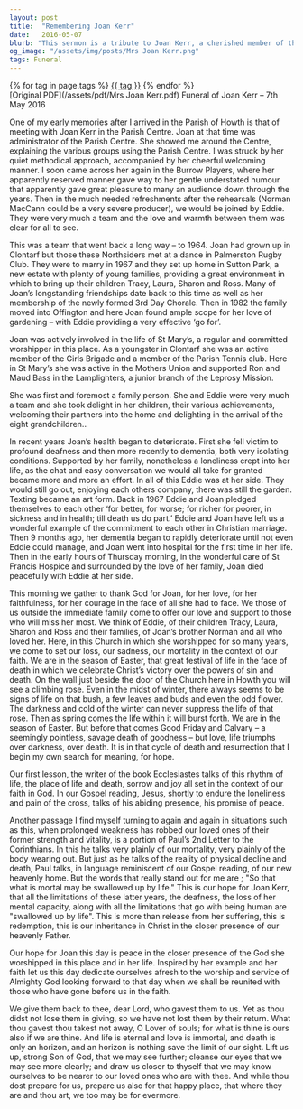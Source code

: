 ```yaml
---
layout: post
title:  "Remembering Joan Kerr"
date:   2016-05-07
blurb: "This sermon is a tribute to Joan Kerr, a cherished member of the Parish of Howth, who passed away on 7th May 2016. The sermon reflects on Joan's life, her contributions to the community, and her unwavering faith. It also addresses the challenges she faced in her later years with profound deafness and dementia, and the strength and commitment shown by her husband, Eddie."
og_image: "/assets/img/posts/Mrs Joan Kerr.png"
tags: Funeral
---    
```

<div class="tag-pills">
    {% for tag in page.tags %}
    <a href="{{ site.baseurl }}/tag/{{ tag | slugify }}" class="tag-pill">{{ tag }}</a>
    {% endfor %}
</div>
[Original PDF](/assets/pdf/Mrs Joan Kerr.pdf)
Funeral of Joan Kerr – 7th May 2016

One of my early memories after I arrived in the Parish of Howth is that of meeting with Joan Kerr in the Parish Centre. Joan at that time was administrator of the Parish Centre. She showed me around the Centre, explaining the various groups using the Parish Centre. I was struck by her quiet methodical approach, accompanied by her cheerful welcoming manner. I soon came across her again in the Burrow Players, where her apparently reserved manner gave way to her gentle understated humour that apparently gave great pleasure to many an audience down through the years. Then in the much needed refreshments after the rehearsals (Norman MacCann could be a very severe producer), we would be joined by Eddie. They were very much a team and the love and warmth between them was clear for all to see.

This was a team that went back a long way – to 1964. Joan had grown up in Clontarf but those these Northsiders met at a dance in Palmerston Rugby Club. They were to marry in 1967 and they set up home in Sutton Park, a new estate with plenty of young families, providing a great environment in which to bring up their children Tracy, Laura, Sharon and Ross. Many of Joan’s longstanding friendships date back to this time as well as her membership of the newly formed 3rd Day Chorale. Then in 1982 the family moved into Offington and here Joan found ample scope for her love of gardening – with Eddie providing a very effective ‘go for’.

Joan was actively involved in the life of St Mary’s, a regular and committed worshipper in this place. As a youngster in Clontarf she was an active member of the Girls Brigade and a member of the Parish Tennis club. Here in St Mary’s she was active in the Mothers Union and supported Ron and Maud Bass in the Lamplighters, a junior branch of the Leprosy Mission.

She was first and foremost a family person. She and Eddie were very much a team and she took delight in her children, their various achievements, welcoming their partners into the home and delighting in the arrival of the eight grandchildren..

In recent years Joan’s health began to deteriorate. First she fell victim to profound deafness and then more recently to dementia, both very isolating conditions. Supported by her family, nonetheless a loneliness crept into her life, as the chat and easy conversation we would all take for granted became more and more an effort. In all of this Eddie was at her side. They would still go out, enjoying each others company, there was still the garden. Texting became an art form. Back in 1967 Eddie and Joan pledged themselves to each other ‘for better, for worse; for richer for poorer, in sickness and in health; till death us do part.’ Eddie and Joan have left us a wonderful example of the commitment to each other in Christian marriage. Then 9 months ago, her dementia began to rapidly deteriorate until not even Eddie could manage, and Joan went into hospital for the first time in her life. Then in the early hours of Thursday morning, in the wonderful care of St Francis Hospice and surrounded by the love of her family, Joan died peacefully with Eddie at her side.

This morning we gather to thank God for Joan, for her love, for her faithfulness, for her courage in the face of all she had to face. We those of us outside the immediate family come to offer our love and support to those who will miss her most. We think of Eddie, of their children Tracy, Laura, Sharon and Ross and their families, of Joan’s brother Norman and all who loved her. Here, in this Church in which she worshipped for so many years, we come to set our loss, our sadness, our mortality in the context of our faith. We are in the season of Easter, that great festival of life in the face of death in which we celebrate Christ’s victory over the powers of sin and death. On the wall just beside the door of the Church here in Howth you will see a climbing rose. Even in the midst of winter, there always seems to be signs of life on that bush, a few leaves and buds and even the odd flower. The darkness and cold of the winter can never suppress the life of that rose. Then as spring comes the life within it will burst forth. We are in the season of Easter. But before that comes Good Friday and Calvary – a seemingly pointless, savage death of goodness – but love, life triumphs over darkness, over death. It is in that cycle of death and resurrection that I begin my own search for meaning, for hope.

Our first lesson, the writer of the book Ecclesiastes talks of this rhythm of life, the place of life and death, sorrow and joy all set in the context of our faith in God. In our Gospel reading, Jesus, shortly to endure the loneliness and pain of the cross, talks of his abiding presence, his promise of peace.

Another passage I find myself turning to again and again in situations such as this, when prolonged weakness has robbed our loved ones of their former strength and vitality, is a portion of Paul’s 2nd Letter to the Corinthians. In this he talks very plainly of our mortality, very plainly of the body wearing out. But just as he talks of the reality of physical decline and death, Paul talks, in language reminiscent of our Gospel reading, of our new heavenly home. But the words that really stand out for me are ; "So that what is mortal may be swallowed up by life." This is our hope for Joan Kerr, that all the limitations of these latter years, the deafness, the loss of her mental capacity, along with all the limitations that go with being human are "swallowed up by life". This is more than release from her suffering, this is redemption, this is our inheritance in Christ in the closer presence of our heavenly Father.

Our hope for Joan this day is peace in the closer presence of the God she worshipped in this place and in her life. Inspired by her example and her faith let us this day dedicate ourselves afresh to the worship and service of Almighty God looking forward to that day when we shall be reunited with those who have gone before us in the faith.

We give them back to thee, dear Lord, who gavest them to us. Yet as thou didst not lose them in giving, so we have not lost them by their return. What thou gavest thou takest not away, O Lover of souls; for what is thine is ours also if we are thine. And life is eternal and love is immortal, and death is only an horizon, and an horizon is nothing save the limit of our sight. Lift us up, strong Son of God, that we may see further; cleanse our eyes that we may see more clearly; and draw us closer to thyself that we may know ourselves to be nearer to our loved ones who are with thee. And while thou dost prepare for us, prepare us also for that happy place, that where they are and thou art, we too may be for evermore.
